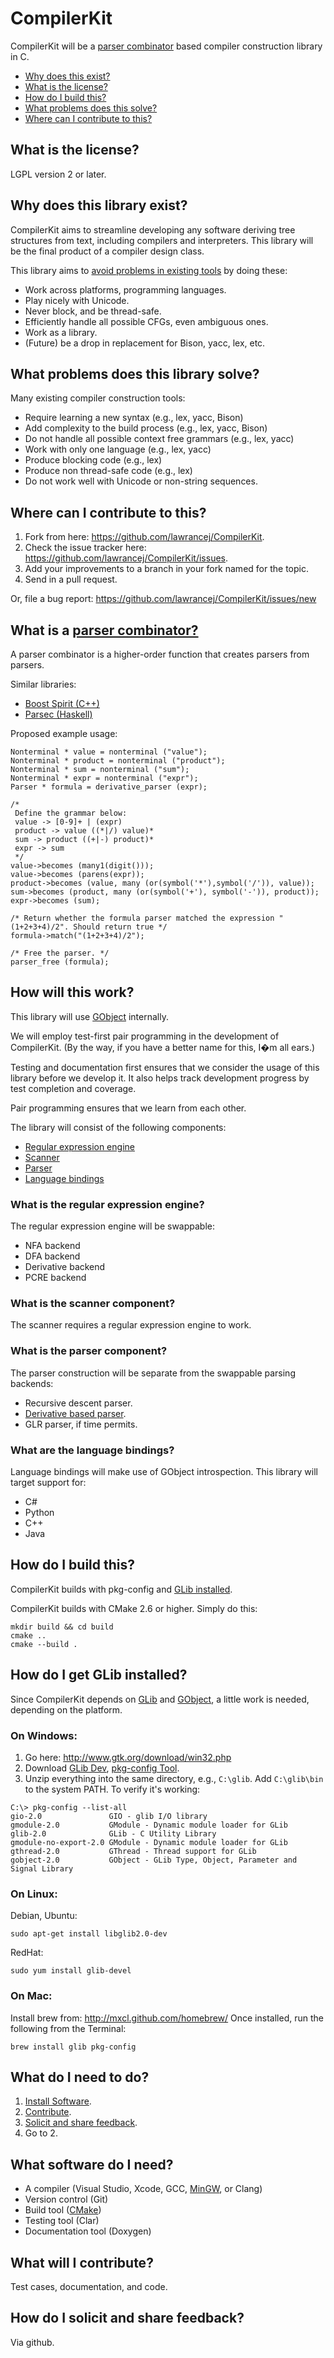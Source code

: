 CompilerKit
===========
CompilerKit will be a [parser combinator](#what-is-a-parser-combinator) based compiler construction library in C.

- [Why does this exist?](#why-does-this-library-exist)
- [What is the license?](#what-is-the-license)
- [How do I build this?](#how-do-i-build-this)
- [What problems does this solve?](#what-problems-does-this-library-solve)
- [Where can I contribute to this?](#where-can-i-contribute-to-this)

## What is the license?
LGPL version 2 or later.

## Why does this library exist?
CompilerKit aims to streamline developing any software deriving tree structures from text, including compilers and interpreters.
This library will be the final product of a compiler design class.

This library aims to [avoid problems in existing tools](#problems-in-existing-compiler-compilers) by doing these:

- Work across platforms, programming languages.
- Play nicely with Unicode.
- Never block, and be thread-safe.
- Efficiently handle all possible CFGs, even ambiguous ones.
- Work as a library.
- (Future) be a drop in replacement for Bison, yacc, lex, etc.

## What problems does this library solve?
Many existing compiler construction tools:

- Require learning a new syntax (e.g., lex, yacc, Bison)
- Add complexity to the build process (e.g., lex, yacc, Bison)
- Do not handle all possible context free grammars (e.g., lex, yacc)
- Work with only one language (e.g., lex, yacc)
- Produce blocking code (e.g., lex)
- Produce non thread-safe code (e.g., lex)
- Do not work well with Unicode or non-string sequences.

## Where can I contribute to this?
1. Fork from here: <https://github.com/lawrancej/CompilerKit>.
2. Check the issue tracker here: <https://github.com/lawrancej/CompilerKit/issues>.
3. Add your improvements to a branch in your fork named for the topic.
4. Send in a pull request.

Or, file a bug report: <https://github.com/lawrancej/CompilerKit/issues/new>

## What is a [parser combinator?](http://en.wikipedia.org/wiki/Parser_combinator)
A parser combinator is a higher-order function that creates parsers from parsers.

Similar libraries:

- [Boost Spirit (C++)](http://boost-spirit.com/home/)
- [Parsec (Haskell)](http://www.haskell.org/haskellwiki/Parsec)

Proposed example usage:

    Nonterminal * value = nonterminal ("value");
    Nonterminal * product = nonterminal ("product");
    Nonterminal * sum = nonterminal ("sum");
    Nonterminal * expr = nonterminal ("expr");
    Parser * formula = derivative_parser (expr);
    
    /*
     Define the grammar below:
     value -> [0-9]+ | (expr)
     product -> value ((*|/) value)*
     sum -> product ((+|-) product)*
     expr -> sum
     */
    value->becomes (many1(digit()));
    value->becomes (parens(expr));
    product->becomes (value, many (or(symbol('*'),symbol('/')), value));
    sum->becomes (product, many (or(symbol('+'), symbol('-')), product));
    expr->becomes (sum);
    
    /* Return whether the formula parser matched the expression "(1+2+3+4)/2". Should return true */
    formula->match("(1+2+3+4)/2");
    
    /* Free the parser. */
    parser_free (formula);

## How will this work?
This library will use [GObject](http://developer.gnome.org/gobject/stable/) internally.

We will employ test-first pair programming in the development of CompilerKit. (By the way, if you have a better name for this, I�m all ears.)

Testing and documentation first ensures that we consider the usage of this library before we develop it. It also helps track development progress by test completion and coverage.

Pair programming ensures that we learn from each other.

The library will consist of the following components:

- [Regular expression engine](#what-is-the-regular-expression-engine)
- [Scanner](#what-is-the-scanner-component)
- [Parser](#what-is-the-parser-component)
- [Language bindings](#what-are-the-language-bindings)

### What is the regular expression engine?
The regular expression engine will be swappable:

- NFA backend
- DFA backend
- Derivative backend
- PCRE backend

### What is the scanner component?
The scanner requires a regular expression engine to work.

### What is the parser component?
The parser construction will be separate from the swappable parsing backends:

- Recursive descent parser.
- [Derivative based parser](http://matt.might.net/articles/parsing-with-derivatives/).
- GLR parser, if time permits.

### What are the language bindings?
Language bindings will make use of GObject introspection. This library will target support for:

- C#
- Python
- C++
- Java

## How do I build this?
CompilerKit builds with pkg-config and [GLib installed](#how-do-i-get-glib-installed).

CompilerKit builds with CMake 2.6 or higher. Simply do this:

```
mkdir build && cd build
cmake ..
cmake --build .
```

## How do I get GLib installed?
Since CompilerKit depends on [GLib](http://developer.gnome.org/glib/) and [GObject](http://developer.gnome.org/gobject/), a little work is needed, depending on the platform.

### On Windows:
1. Go here: <http://www.gtk.org/download/win32.php>
2. Download [GLib Dev](http://ftp.gnome.org/pub/gnome/binaries/win32/glib/2.28/glib-dev_2.28.8-1_win32.zip), [pkg-config Tool](http://ftp.gnome.org/pub/gnome/binaries/win32/dependencies/pkg-config_0.26-1_win32.zip).
3. Unzip everything into the same directory, e.g., `C:\glib`. Add `C:\glib\bin` to the system PATH. To verify it's working:

```
C:\> pkg-config --list-all
gio-2.0               GIO - glib I/O library
gmodule-2.0           GModule - Dynamic module loader for GLib
glib-2.0              GLib - C Utility Library
gmodule-no-export-2.0 GModule - Dynamic module loader for GLib
gthread-2.0           GThread - Thread support for GLib
gobject-2.0           GObject - GLib Type, Object, Parameter and Signal Library
```

### On Linux:
Debian, Ubuntu:

    sudo apt-get install libglib2.0-dev

RedHat:

    sudo yum install glib-devel

### On Mac:
Install brew from: <http://mxcl.github.com/homebrew/>
Once installed, run the following from the Terminal:

    brew install glib pkg-config

## What do I need to do?
1. [Install Software](#what-software-do-i-need).
2. [Contribute](#what-will-i-contribute).
3. [Solicit and share feedback](#how-do-i-solicit-and-share-feedback).
4. Go to 2.

## What software do I need?
- A compiler (Visual Studio, Xcode, GCC, [MinGW](http://sourceforge.net/projects/mingw/files/latest/download?source=files), or Clang)
- Version control (Git)
- Build tool ([CMake](http://www.cmake.org/cmake/resources/software.html))
- Testing tool (Clar)
- Documentation tool (Doxygen)

## What will I contribute?
Test cases, documentation, and code.

## How do I solicit and share feedback?
Via github.